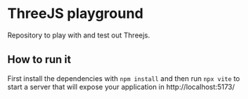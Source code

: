 # ThreeJS playground

Repository to play with and test out Threejs.

## How to run it

First install the dependencies with
`npm install` and then run `npx vite` to start a server that will expose your application in http://localhost:5173/
